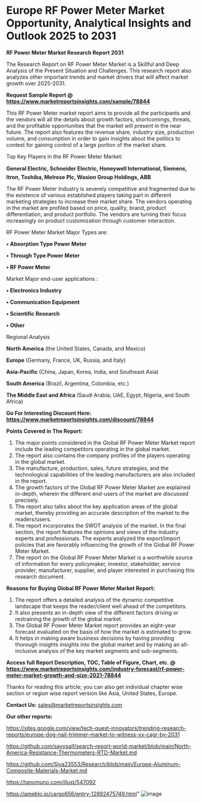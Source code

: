 # Europe RF Power Meter Market Opportunity, Analytical Insights and Outlook 2025 to 2031

<strong>RF Power Meter Market Research Report 2031</strong>

The Research Report on RF Power Meter Market is a Skillful and Deep Analysis of the Present Situation and Challenges. This research report also analyzes other important trends and market drivers that will affect market growth over 2025-2031.

<strong>Request Sample Report @ <a href=https://www.marketreportsinsights.com/sample/78844>https://www.marketreportsinsights.com/sample/78844</a></strong>

This RF Power Meter market report aims to provide all the participants and the vendors will all the details about growth factors, shortcomings, threats, and the profitable opportunities that the market will present in the near future. The report also features the revenue share, industry size, production volume, and consumption in order to gain insights about the politics to contest for gaining control of a large portion of the market share.

Top Key Players in the RF Power Meter Market:

<strong>General Electric, Schneider Electric, Honeywell International, Siemens, Itron, Toshiba, Melrose Plc, Wasion Group Holdings, ABB</strong>

The RF Power Meter Industry is severely competitive and fragmented due to the existence of various established players taking part in different marketing strategies to increase their market share. The vendors operating in the market are profiled based on price, quality, brand, product differentiation, and product portfolio. The vendors are turning their focus increasingly on product customization through customer interaction.

RF Power Meter Market Major Types are:

<strong>• Absorption Type Power Meter

• Through Type Power Meter

• RF Power Meter</strong>

Market Major end-user applications :

<strong>• Electronics Industry

• Communication Equipment

• Scientific Research

• Other</strong>

Regional Analysis

</u><strong><b>North America</b></strong> (the United States, Canada, and Mexico)

<strong><b>Europe </b></strong>(Germany, France, UK, Russia, and Italy)

<strong><b>Asia-Pacific</b></strong> (China, Japan, Korea, India, and Southeast Asia)

<strong><b>South America</b></strong> (Brazil, Argentina, Colombia, etc.)

<strong><b>The Middle East and Africa</b></strong> (Saudi Arabia, UAE, Egypt, Nigeria, and South Africa)

<strong>Go For Interesting Discount Here: <a href=https://www.marketreportsinsights.com/discount/78844>https://www.marketreportsinsights.com/discount/78844</a></strong>

<strong>Points Covered in The Report:</strong>
<ol>
  <li>The major points considered in the Global RF Power Meter Market report include the leading competitors operating in the global market.</li>
  <li>The report also contains the company profiles of the players operating in the global market.</li>
  <li>The manufacture, production, sales, future strategies, and the technological capabilities of the leading manufacturers are also included in the report.</li>
  <li>The growth factors of the Global RF Power Meter Market are explained in-depth, wherein the different end-users of the market are discussed precisely.</li>
  <li>The report also talks about the key application areas of the global market, thereby providing an accurate description of the market to the readers/users.</li>
  <li>The report incorporates the SWOT analysis of the market. In the final section, the report features the opinions and views of the industry experts and professionals. The experts analyzed the export/import policies that are favorably influencing the growth of the Global RF Power Meter Market.</li>
  <li>The report on the Global RF Power Meter Market is a worthwhile source of information for every policymaker, investor, stakeholder, service provider, manufacturer, supplier, and player interested in purchasing this research document.</li>
</ol>
<strong>Reasons for Buying Global RF Power Meter Market Report:</strong>

<ol>
  <li>The report offers a detailed analysis of the dynamic competitive landscape that keeps the reader/client well ahead of the competitors.</li>
  <li>It also presents an in-depth view of the different factors driving or restraining the growth of the global market.</li>
  <li>The Global RF Power Meter Market report provides an eight-year forecast evaluated on the basis of how the market is estimated to grow.</li>
  <li>It helps in making aware business decisions by having providing thorough insights insights into the global market and by making an all-inclusive analysis of the key market segments and sub-segments.</li>
</ol>
<strong>Access full Report Description, TOC, Table of Figure, Chart, etc. @ <a href=https://www.marketreportsinsights.com/industry-forecast/rf-power-meter-market-growth-and-size-2021-78844>https://www.marketreportsinsights.com/industry-forecast/rf-power-meter-market-growth-and-size-2021-78844</a></strong>


Thanks for reading this article; you can also get individual chapter wise section or region wise report version like Asia, United States, Europe.

<strong>Contact Us:</strong>
sales@marketreportsinsights.com

<strong>Our other reports:</strong>

<a href=https://sites.google.com/view/tech-quest-innovators/trending-research-reports/europe-dog-nail-trimmer-market-to-witness-xx-cagr-by-2031>https://sites.google.com/view/tech-quest-innovators/trending-research-reports/europe-dog-nail-trimmer-market-to-witness-xx-cagr-by-2031</a>

<a href=https://github.com/sayysaif/search-report-world-market/blob/main/North-America-Resistance-Thermometers-RTD-Market.md>https://github.com/sayysaif/search-report-world-market/blob/main/North-America-Resistance-Thermometers-RTD-Market.md</a>

<a href=https://github.com/Siya23553/Research/blob/main/Europe-Aluminum-Composite-Materials-Market.md>https://github.com/Siya23553/Research/blob/main/Europe-Aluminum-Composite-Materials-Market.md</a>

<a href=https://tanomuno.com/illust/547092>https://tanomuno.com/illust/547092</a>

<a href=https://ameblo.jp/cargo656/entry-12892475749.html>https://ameblo.jp/cargo656/entry-12892475749.html</a>"
![image](https://github.com/user-attachments/assets/e476364b-d197-4311-83a9-94227b5deea6)
